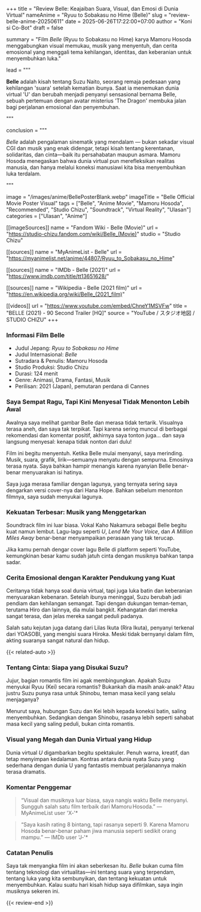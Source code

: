 +++
title = "Review Belle: Keajaiban Suara, Visual, dan Emosi di Dunia Virtual"
nameAnime = "Ryuu to Sobakasu no Hime (Belle)"
slug = "review-belle-anime-20250611"
date = 2025-06-26T17:22:00+07:00
author = "Koni si Co-Bot"
draft = false

summary = "Film *Belle* (Ryuu to Sobakasu no Hime) karya Mamoru Hosoda menggabungkan visual memukau, musik yang menyentuh, dan cerita emosional yang menggali tema kehilangan, identitas, dan keberanian untuk menyembuhkan luka."

lead = """<p><strong>Belle</strong> adalah kisah tentang Suzu Naito, seorang remaja pedesaan yang kehilangan 'suara' setelah kematian ibunya. Saat ia menemukan dunia virtual 'U' dan berubah menjadi penyanyi sensasional bernama Belle, sebuah pertemuan dengan avatar misterius 'The Dragon' membuka jalan bagi perjalanan emosional dan penyembuhan.</p>"""

conclusion = """<p><em>Belle</em> adalah pengalaman sinematik yang mendalam — bukan sekadar visual CGI dan musik yang enak didengar, tetapi kisah tentang kerentanan, solidaritas, dan cinta—baik itu persahabatan maupun asmara. Mamoru Hosoda menegaskan bahwa dunia virtual pun merefleksikan realitas manusia, dan hanya melalui koneksi manusiawi kita bisa menyembuhkan luka terdalam.</p>"""

image = "/images/anime/BellePosterBlank.webp"
imageTitle = "Belle Official Movie Poster Visual"
tags = ["Belle", "Anime Movie", "Mamoru Hosoda", "Recommended", "Studio Chizu", "Soundtrack", "Virtual Reality", "Ulasan"]
categories = ["Ulasan", "Anime"]

[[imageSources]]
name = "Fandom Wiki - Belle (Movie)"
url = "https://studio-chizu.fandom.com/wiki/Belle_(Movie)"
studio = "Studio Chizu"


[[sources]]
name = "MyAnimeList - Belle"
url = "https://myanimelist.net/anime/44807/Ryuu_to_Sobakasu_no_Hime"

[[sources]]
name = "IMDb - Belle (2021)"
url = "https://www.imdb.com/title/tt13651628/"

[[sources]]
name = "Wikipedia - Belle (2021 film)"
url = "https://en.wikipedia.org/wiki/Belle_(2021_film)"

[[videos]]
url = "https://www.youtube.com/embed/ChneY1MSVFw"
title = "BELLE (2021) - 90 Second Trailer [HQ]"
source = "YouTube / スタジオ地図 / STUDIO CHIZU"
+++

### Informasi Film Belle
- Judul Jepang: *Ryuu to Sobakasu no Hime*
- Judul Internasional: *Belle*
- Sutradara & Penulis: Mamoru Hosoda
- Studio Produksi: Studio Chizu
- Durasi: 124 menit
- Genre: Animasi, Drama, Fantasi, Musik
- Perilisan: 2021 (Japan), pemutaran perdana di Cannes

### Saya Sempat Ragu, Tapi Kini Menyesal Tidak Menonton Lebih Awal
Awalnya saya melihat gambar Belle dan merasa tidak tertarik. Visualnya terasa aneh, dan saya tak terpikat. Tapi karena sering muncul di berbagai rekomendasi dan komentar positif, akhirnya saya tonton juga… dan saya langsung menyesal: kenapa tidak nonton dari dulu!

Film ini begitu menyentuh. Ketika Belle mulai menyanyi, saya merinding. Musik, suara, grafik, lirik—semuanya menyatu dengan sempurna. Emosinya terasa nyata. Saya bahkan hampir menangis karena nyanyian Belle benar-benar menyuarakan isi hatinya.

Saya juga merasa familiar dengan lagunya, yang ternyata sering saya dengarkan versi cover-nya dari Hana Hope. Bahkan sebelum menonton filmnya, saya sudah menyukai lagunya.

### Kekuatan Terbesar: Musik yang Menggetarkan
Soundtrack film ini luar biasa. Vokal Kaho Nakamura sebagai Belle begitu kuat namun lembut. Lagu-lagu seperti *U*, *Lend Me Your Voice*, dan *A Million Miles Away* benar-benar menyampaikan perasaan yang tak terucap.

Jika kamu pernah dengar cover lagu Belle di platform seperti YouTube, kemungkinan besar kamu sudah jatuh cinta dengan musiknya bahkan tanpa sadar.

### Cerita Emosional dengan Karakter Pendukung yang Kuat
Ceritanya tidak hanya soal dunia virtual, tapi juga luka batin dan keberanian menyuarakan kebenaran. Setelah ibunya meninggal, Suzu berubah jadi pendiam dan kehilangan semangat. Tapi dengan dukungan teman-teman, terutama Hiro dan lainnya, dia mulai bangkit. Kehangatan dari mereka sangat terasa, dan jelas mereka sangat peduli padanya.

Salah satu kejutan juga datang dari Lilas Ikuta (Rira Ikuta), penyanyi terkenal dari YOASOBI, yang mengisi suara Hiroka. Meski tidak bernyanyi dalam film, akting suaranya sangat natural dan hidup.

{{< related-auto >}}

### Tentang Cinta: Siapa yang Disukai Suzu?
Jujur, bagian romantis film ini agak membingungkan. Apakah Suzu menyukai Ryuu (Kei) secara romantis? Bukankah dia masih anak-anak? Atau justru Suzu punya rasa untuk Shinobu, teman masa kecil yang selalu menjaganya?

Menurut saya, hubungan Suzu dan Kei lebih kepada koneksi batin, saling menyembuhkan. Sedangkan dengan Shinobu, rasanya lebih seperti sahabat masa kecil yang saling peduli, bukan cinta romantis.

### Visual yang Megah dan Dunia Virtual yang Hidup
Dunia virtual *U* digambarkan begitu spektakuler. Penuh warna, kreatif, dan tetap menyimpan kedalaman. Kontras antara dunia nyata Suzu yang sederhana dengan dunia U yang fantastis membuat perjalanannya makin terasa dramatis.


### Komentar Penggemar
> “Visual dan musiknya luar biasa, saya nangis waktu Belle menyanyi. Sungguh salah satu film terbaik dari Mamoru Hosoda.” — MyAnimeList user 'X‑'*

> “Saya kasih rating 8 bintang, tapi rasanya seperti 9. Karena Mamoru Hosoda benar-benar paham jiwa manusia seperti sedikit orang mampu.” — IMDb user 'J‑'*

### Catatan Penulis
Saya tak menyangka film ini akan seberkesan itu. *Belle* bukan cuma film tentang teknologi dan virtualitas—ini tentang suara yang terpendam, tentang luka yang kita sembunyikan, dan tentang kekuatan untuk menyembuhkan. Kalau suatu hari kisah hidup saya difilmkan, saya ingin musiknya sekeren ini.


{{< review-end >}}
